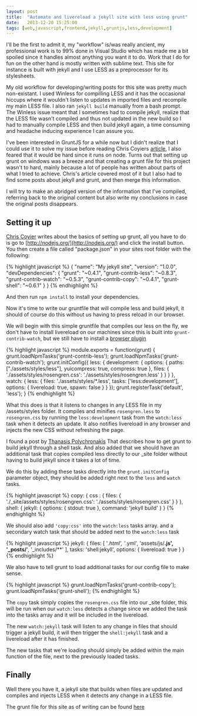 ```yaml
---
layout: post
title:  "Automate and livereload a jekyll site with less using grunt"
date:   2013-12-20 15:25:00
tags: [web,javascript,frontend,jekyll,gruntjs,less,development]
---
```


I'll be the first to admit it, my "workflow" is/was really ancient, my professional work is to 99% done in Visual Studio which has made me a bit spoiled since it handles almost anything you want it to do.
Work that I do for fun on the other hand is mostly written with sublime text. This site for instance is built with jekyll and I use LESS as a preprocessor for its stylesheets.

My old workflow for developing/writing posts for this site was pretty much non-existant. I used Winless for compilling LESS and it has the occasional hiccups where it wouldn't listen to updates in imported files and recompile my main LESS file. I also ran ``jekyll build`` manually from a bash prompt. The Winless issue meant that I sometimes had to compile jekyll, realize that the LESS file wasn't compiled and thus not updated in the new build so I had to manually compile LESS and then build jekyll again, a time consuming and headache inducing experience I can assure you.

I've been interested in GruntJS for a while now but I didn't realize that I could use it to solve my issue before reading Chris Coyiers [article](http://24ways.org/2013/grunt-is-not-weird-and-hard/), I also feared that it would be hard since it runs on node. Turns out that setting up grunt on windows was a breeze and that creating a grunt file for this project wasn't to hard, mainly because a lot of people has written about parts of what I tried to achieve. Chris's article covered most of it but I also had to find some posts about jekyll and grunt, and then merge this information.

I will try to make an abridged version of the information that I've compiled, referring back to the original content but also write my conclusions in case the original posts disappears.

## Setting it up

[Chris Coyier](http://24ways.org/2013/grunt-is-not-weird-and-hard/) writes about the basics of setting up grunt, all you have to do is go to [http://nodejs.org/](http://nodejs.org/) and click the install button. You then create a file called "package.json" in your sites root folder with the following:

{% highlight javascript %}
{
  "name": "My jekyll site",
  "version": "1.0.0",
  "devDependencies": {
    "grunt": "~0.4.1",
    "grunt-contrib-less": "~0.8.3",
    "grunt-contrib-watch": "~0.5.3",
    "grunt-contrib-copy": "~0.4.1",
    "grunt-shell": "~0.6.1"
  }
}
{% endhighlight %}

And then run ``npm install`` to install your dependencies.

Now it's time to write our gruntfile that will compile less and build jekyll, it should of course do this without us having to press reload in our browser. 

We will begin with this simple gruntfile that compiles our less on the fly, we don't have to install livereload on our machines since this is built into ``grunt-contrib-watch``, but we still have to install a [browser plugin](http://feedback.livereload.com/knowledgebase/articles/86242-how-do-i-install-and-use-the-browser-extensions-)

{% highlight javascript %}
module.exports = function(grunt) {
  grunt.loadNpmTasks('grunt-contrib-less');
  grunt.loadNpmTasks('grunt-contrib-watch');
  grunt.initConfig({
    less: {
      development: {
        options: {
          paths: ["./assets/styles/less"],
          yuicompress: true,
          compress: true
        },
        files: {
          './assets/styles/rosengren.css': './assets/styles/rosengren.less'
        }
      }
    }
  },
  watch: {
    less: {
      files: './assets/styles/*.less',
      tasks: ['less:development'],
      options: {
        livereload: true,
        spawn: false
      }
    }
  });
  grunt.registerTask('default', 'less');
}
{% endhighlight %}

What this does is that it listens to changes in any LESS file in my /assets/styles folder. It compiles and minifies ``rosengren.less`` to ``rosengren.css`` by running the ``less:development`` task from the ``watch:less`` task when it detects an update. It also notifies livereload in any browser and injects the new CSS without refreshing the page.

I found a post by [Thanasis Polychronakis](http://thanpol.as/jekyll/jekyll-and-livereload-flow/) That describes how to get grunt to build jekyll through a shell task. And also added that we should have an additional task that copies compiled less directly to our \_site folder without having to build jekyll since it takes a lot of time. 

We do this by adding these tasks directly into the ``grunt.initConfig`` parameter object, they should be added right next to the ``less`` and ``watch`` tasks.

{% highlight javascript %}
copy: {
  css : {
    files: {
      './_site/assets/styles/rosengren.css': './assets/styles/rosengren.css'
    }
  }
},
shell: {
  jekyll: {
    options: {
      stdout: true
    },
    command: 'jekyll build'
  }
}
{% endhighlight %}

We should also add ``'copy:css'`` into the ``watch:less`` tasks array. and a secondary watch task that should be added next to the ``watch:less`` task

{% highlight javascript %}
jekyll: {
  files: [
    '*.html', '*.yml', 'assets/js/**.js',
    '_posts/**', '_includes/**'
  ],
  tasks: 'shell:jekyll',
  options: {
    livereload: true
  }
}
{% endhighlight %}

We also have to tell grunt to load additional tasks for our config file to make sense.

{% highlight javascript %}
  grunt.loadNpmTasks('grunt-contrib-copy');
  grunt.loadNpmTasks('grunt-shell');
{% endhighlight %}

The ``copy`` task simply copies the ``rosengren.css`` file into our \_site folder, this will be run when our ``watch:less`` detects a change since we added the task into the tasks array and it will be included in the livereload.

The new ``watch:jekyll`` task will listen to any change in files that should trigger a jekyll build, it will then trigger the ``shell:jekyll`` task and a livereload after it has finished.

The new tasks that we're loading should simply be added within the main function of the file, next to the previously loaded tasks.

## Finally

Well there you have it, a jekyll site that builds when files are updated and compiles and injects LESS when it detects any change in a LESS file.

The grunt file for this site as of writing can be found [here ](https://github.com/srosengren/srosengren.github.io/blob/bf3f4c50a3ccd853871fea8461128227887a933b/_site/gruntfile.js)